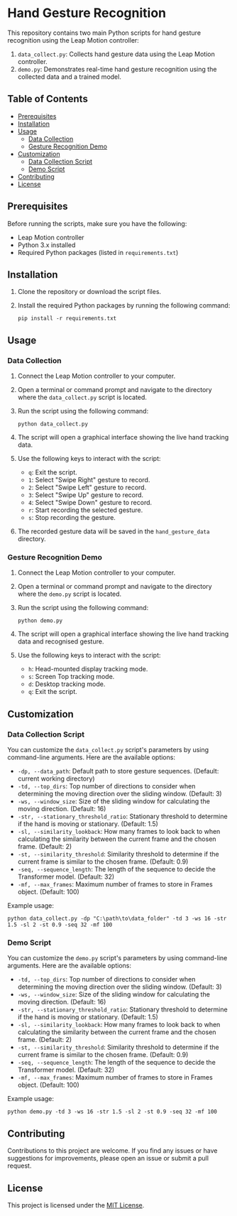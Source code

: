 # Hand Gesture Recognition

This repository contains two main Python scripts for hand gesture recognition using the Leap Motion controller:

1. `data_collect.py`: Collects hand gesture data using the Leap Motion controller.
2. `demo.py`: Demonstrates real-time hand gesture recognition using the collected data and a trained model.

## Table of Contents

- [Prerequisites](#prerequisites)
- [Installation](#installation)
- [Usage](#usage)
  - [Data Collection](#data-collection)
  - [Gesture Recognition Demo](#gesture-recognition-demo)
- [Customization](#customization)
  - [Data Collection Script](#data-collection-script)
  - [Demo Script](#demo-script)
- [Contributing](#contributing)
- [License](#license)

## Prerequisites

Before running the scripts, make sure you have the following:

- Leap Motion controller
- Python 3.x installed
- Required Python packages (listed in `requirements.txt`)

## Installation

1. Clone the repository or download the script files.
2. Install the required Python packages by running the following command:

   ```
   pip install -r requirements.txt
   ```

## Usage

### Data Collection

1. Connect the Leap Motion controller to your computer.
2. Open a terminal or command prompt and navigate to the directory where the `data_collect.py` script is located.
3. Run the script using the following command:

   ```
   python data_collect.py
   ```

4. The script will open a graphical interface showing the live hand tracking data.
5. Use the following keys to interact with the script:
   - `q`: Exit the script.
   - `1`: Select "Swipe Right" gesture to record.
   - `2`: Select "Swipe Left" gesture to record.
   - `3`: Select "Swipe Up" gesture to record.
   - `4`: Select "Swipe Down" gesture to record.
   - `r`: Start recording the selected gesture.
   - `s`: Stop recording the gesture.
6. The recorded gesture data will be saved in the `hand_gesture_data` directory.

### Gesture Recognition Demo

1. Connect the Leap Motion controller to your computer.
2. Open a terminal or command prompt and navigate to the directory where the `demo.py` script is located.
3. Run the script using the following command:

   ```
   python demo.py
   ```

4. The script will open a graphical interface showing the live hand tracking data and recognised gesture.
5. Use the following keys to interact with the script:
   - `h`: Head-mounted display tracking mode.
   - `s`: Screen Top tracking mode.
   - `d`: Desktop tracking mode.
   - `q`: Exit the script.

## Customization

### Data Collection Script

You can customize the `data_collect.py` script's parameters by using command-line arguments. Here are the available options:

- `-dp, --data_path`: Default path to store gesture sequences. (Default: current working directory)
- `-td, --top_dirs`: Top number of directions to consider when determining the moving direction over the sliding window. (Default: 3)
- `-ws, --window_size`: Size of the sliding window for calculating the moving direction. (Default: 16)
- `-str, --stationary_threshold_ratio`: Stationary threshold to determine if the hand is moving or stationary. (Default: 1.5)
- `-sl, --similarity_lookback`: How many frames to look back to when calculating the similarity between the current frame and the chosen frame. (Default: 2)
- `-st, --similarity_threshold`: Similarity threshold to determine if the current frame is similar to the chosen frame. (Default: 0.9)
- `-seq, --sequence_length`: The length of the sequence to decide the Transformer model. (Default: 32)
- `-mf, --max_frames`: Maximum number of frames to store in Frames object. (Default: 100)

Example usage:

```
python data_collect.py -dp "C:\path\to\data_folder" -td 3 -ws 16 -str 1.5 -sl 2 -st 0.9 -seq 32 -mf 100
```

### Demo Script

You can customize the `demo.py` script's parameters by using command-line arguments. Here are the available options:

- `-td, --top_dirs`: Top number of directions to consider when determining the moving direction over the sliding window. (Default: 3)
- `-ws, --window_size`: Size of the sliding window for calculating the moving direction. (Default: 16)
- `-str, --stationary_threshold_ratio`: Stationary threshold to determine if the hand is moving or stationary. (Default: 1.5)
- `-sl, --similarity_lookback`: How many frames to look back to when calculating the similarity between the current frame and the chosen frame. (Default: 2)
- `-st, --similarity_threshold`: Similarity threshold to determine if the current frame is similar to the chosen frame. (Default: 0.9)
- `-seq, --sequence_length`: The length of the sequence to decide the Transformer model. (Default: 32)
- `-mf, --max_frames`: Maximum number of frames to store in Frames object. (Default: 100)

Example usage:

```
python demo.py -td 3 -ws 16 -str 1.5 -sl 2 -st 0.9 -seq 32 -mf 100
```

## Contributing

Contributions to this project are welcome. If you find any issues or have suggestions for improvements, please open an issue or submit a pull request.

## License

This project is licensed under the [MIT License](LICENSE).